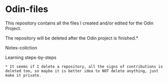 # Odin-files

This repository contains all the files I created and/or edited for the Odin Project.

The repository will be deleted after the Odin project is finished.*

Notes-collction

Learning steps-by-steps









    * It seems if I delete a repository, all the signs of contributions is deleted too, so maybe it is better idea to NOT delete anything, just make it private.



